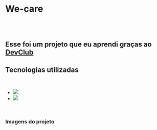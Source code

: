 <h1>We-care</h1>
<br>
<br>
<h2>Esse foi um projeto que eu aprendi graças ao <a href="https://rodolfomori.com.br/devclub">DevClub</a></h2>

<h2>Tecnologias utilizadas</h2>
<br>
<uL>
   <li><img src="https://img.shields.io/badge/HTML5-E34F26?style=for-the-badge&logo=html5&logoColor=white"</img>
   <li><img src="https://img.shields.io/badge/CSS3-1572B6?style=for-the-badge&logo=css3&logoColor=white"</img>
   </li>
</ul>
<br>
<h3>Imagens do projeto</h3>
